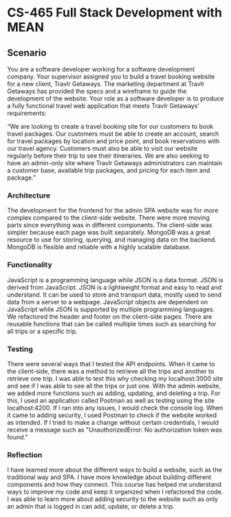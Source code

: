 # CS-465 Full Stack Development with MEAN
## **Scenario**
You are a software developer working for a software development company. Your supervisor assigned you to build a travel booking website for a new client, Travlr Getaways. The marketing department at Travlr Getaways has provided the specs and a wireframe to guide the development of the website. Your role as a software developer is to produce a fully functional travel web application that meets Travlr Getaways’ requirements:

“We are looking to create a travel booking site for our customers to book travel packages. Our customers must be able to create an account, search for travel packages by location and price point, and book reservations with our travel agency. Customers must also be able to visit our website regularly before their trip to see their itineraries. We are also seeking to have an admin-only site where Travlr Getaways administrators can maintain a customer base, available trip packages, and pricing for each item and package.”

### Architecture
The development for the frontend for the admin SPA website was for more complex compared to the client-side website. There were more moving parts since everything was in different components. The client-side was simpler because each page was built separately. MongoDB was a great resource to use for storing, querying, and managing data on the backend. MongoDB is flexible  and reliable with a highly scalable database.

### Functionality
JavaScript is a programming language while JSON is a data format. JSON is derived from JavaScript. JSON is a lightweight format and easy to read and understand. It can be used to store and transport data, mostly used to send data from a server to a webpage. JavaScript objects are dependent on JavaScript while JSON is supported by multiple programming languages. We refactored the header and footer on the client-side pages. There are reusable functions that can be called multiple times such as searching for all trips or a specific trip.

### Testing
There were several ways that I tested the API endpoints. When it came to the client-side, there was a method to retrieve all the trips and another to retrieve one trip. I was able to test this why checking my localhost:3000 site and see if I was able to see all the trips or just one. With the admin website, we added more functions such as adding, updating, and deleting a trip. For this, I used an application called Postman as well as testing using the site localhost:4200. If I ran into any issues, I would check the console log. When it came to adding security, I used Postman to check if the website worked as intended. If I tried to make a change without certain credentials, I would receive a message such as "UnauthorizedError: No authorization token was found."

### Reflection
I have learned more about the different ways to build a website, such as the traditional way and SPA. I have more knowledge about building different components and how they connect. This course has helped me understand ways to improve my code and keep it organized when I refactored the code. I was able to learn more about adding security to the website such as only an admin that is logged in can add, update, or delete a trip.
